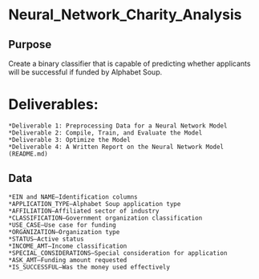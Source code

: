 # Neural_Network_Charity_Analysis

## Purpose 
Create a binary classifier that is capable of predicting whether applicants will be successful if funded by Alphabet Soup.

# Deliverables:
    *Deliverable 1: Preprocessing Data for a Neural Network Model
    *Deliverable 2: Compile, Train, and Evaluate the Model
    *Deliverable 3: Optimize the Model
    *Deliverable 4: A Written Report on the Neural Network Model (README.md)

 ## Data
    *EIN and NAME—Identification columns
    *APPLICATION_TYPE—Alphabet Soup application type
    *AFFILIATION—Affiliated sector of industry
    *CLASSIFICATION—Government organization classification
    *USE_CASE—Use case for funding
    *ORGANIZATION—Organization type
    *STATUS—Active status
    *INCOME_AMT—Income classification
    *SPECIAL_CONSIDERATIONS—Special consideration for application
    *ASK_AMT—Funding amount requested
    *IS_SUCCESSFUL—Was the money used effectively